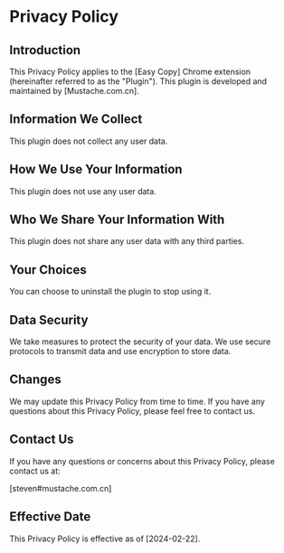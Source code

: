 # Privacy Policy

## Introduction

This Privacy Policy applies to the [Easy Copy] Chrome extension (hereinafter referred to as the "Plugin"). This plugin is developed and maintained by [Mustache.com.cn].

## Information We Collect

This plugin does not collect any user data.

## How We Use Your Information

This plugin does not use any user data.

## Who We Share Your Information With

This plugin does not share any user data with any third parties.

## Your Choices

You can choose to uninstall the plugin to stop using it.

## Data Security

We take measures to protect the security of your data. We use secure protocols to transmit data and use encryption to store data.

## Changes

We may update this Privacy Policy from time to time. If you have any questions about this Privacy Policy, please feel free to contact us.

## Contact Us

If you have any questions or concerns about this Privacy Policy, please contact us at:

[steven#mustache.com.cn]

## Effective Date

This Privacy Policy is effective as of [2024-02-22].
